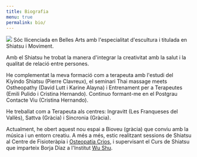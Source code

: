 ```yaml
---
title: Biografia
menu: true
permalink: bio/
---
```


<img class="author" src="{{site.cdn}}/nuria-belloc.jpg">
Sóc llicenciada en Belles Arts amb l'especialitat d'escultura i titulada en Shiatsu i Moviment.

Amb el Shiatsu he trobat la manera d'integrar la creativitat amb la salut i la qualitat de relació entre persones.

He complementat la meva formació com a terapeuta amb l'estudi del Kiyindo Shiatsu (Pierre Clavreux), el seminari Thai massage meets Ostheopathy (David Lutt i Karine Alayna) i Entrenament per a Terapeutes (Emili Pulido i Cristina Hernando). Continuo formant-me en el Postgrau Contacte Viu (Cristina Hernando).

He treballat com a Terapeuta als centres: Ingravitt (Les Franqueses del Vallès), Sattva (Gràcia) i Sincronia (Gràcia).

Actualment, he obert aquest nou espai a Bioveu (gràcia) que conviu amb la música i un entorn creatiu. A més a més, estic realitzant sessions de Shiatsu al Centre de Fisioteràpia i [Osteopatia Crios][crios], i supervisant el Curs de Shiatsu que imparteix Borja Díaz a l'Institut [Wu Shu][wushu].

[crios]: http://www.criosgracia.com/
[wushu]: http://www.institutodewushu.com/
